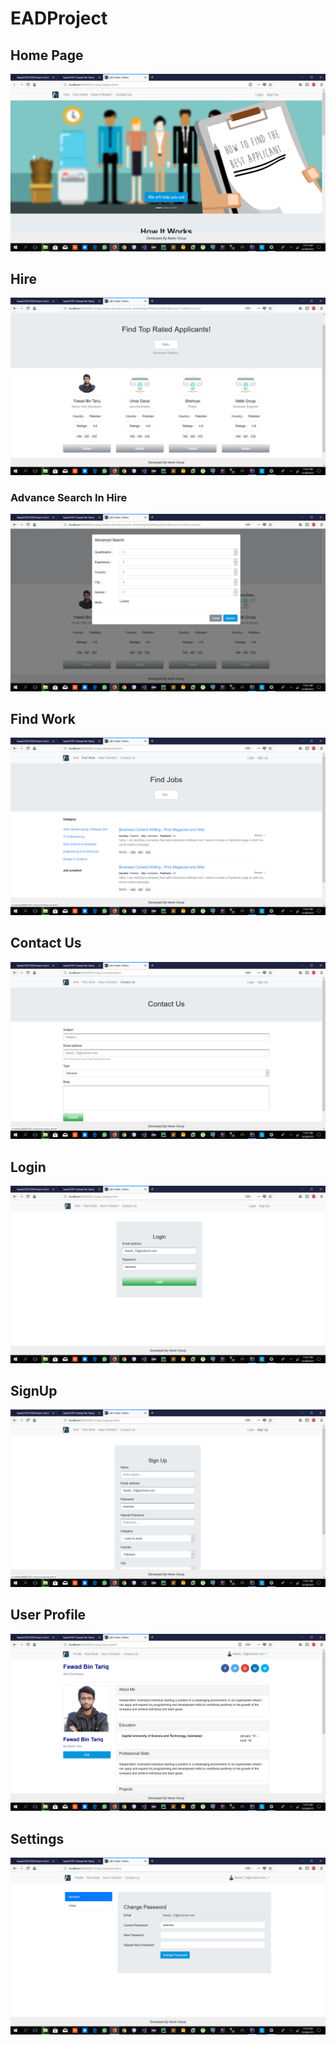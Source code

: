 # EADProject
<h2>Home Page</h2>
<img src ="(11).png" /> 

<h2>Hire</h2>
<img src ="(12).png" /> 
<h3>Advance Search In Hire</h3>
<img src ="(13).png" /> 
<h2>Find Work</h2>
<img src ="(14).png" /> 
<h2>Contact Us</h2>
<img src ="(15).png" /> 
<h2>Login</h2>
<img src ="(16).png" /> 
<h2>SignUp</h2>
<img src ="(8).png" /> 
<h2>User Profile</h2>
<img src ="(9).png" /> 
<h2>Settings</h2>
<img src ="(10).png" /> 
